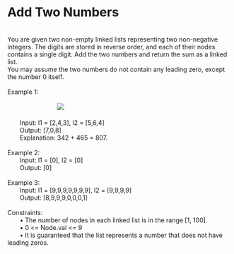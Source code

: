 <h1>Add Two Numbers</h1>
<p><br>
You are given two non-empty linked lists representing two non-negative integers. The digits are stored in reverse order, and each of their nodes contains a single digit. Add the two numbers and return the sum as a linked list.<br>
You may assume the two numbers do not contain any leading zero, except the number 0 itself.<br>
<br>
Example 1:<br><br>
&emsp;&emsp;&emsp;&emsp;&emsp;&emsp;&emsp;&emsp;<img src = "https://assets.leetcode.com/uploads/2020/10/02/addtwonumber1.jpg"> <br><br>
&emsp;&emsp;Input: l1 = [2,4,3], l2 = [5,6,4]<br>
&emsp;&emsp;Output: [7,0,8]<br>
&emsp;&emsp;Explanation: 342 + 465 = 807.<br>
<br>
Example 2:<br>
&emsp;&emsp;Input: l1 = [0], l2 = [0]<br>
&emsp;&emsp;Output: [0]<br>
<br>
Example 3:<br>
&emsp;&emsp;Input: l1 = [9,9,9,9,9,9,9], l2 = [9,9,9,9]<br>
&emsp;&emsp;Output: [8,9,9,9,0,0,0,1]<br>
<br>
Constraints:<br>
&emsp;&emsp;•	The number of nodes in each linked list is in the range [1, 100].<br>
&emsp;&emsp;•	0 <= Node.val <= 9<br>
&emsp;&emsp;•	It is guaranteed that the list represents a number that does not have leading zeros.<br>
</p>
